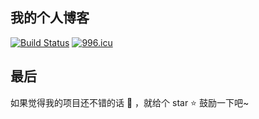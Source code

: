 ## 我的个人博客

[![Build Status](https://github.com/effortcheep/effortcheep.github.io/workflows/build/badge.svg?branch=hexo-cactus&event=push)](https://github.com/effortcheep/effortcheep.github.io/workflows/build/badge.svg?branch=hexo-cactus&event=push)
[![996.icu](https://img.shields.io/badge/link-996.icu-%23FF4D5B.svg)](https://996.icu)

## 最后

如果觉得我的项目还不错的话 👏 ，就给个 star ⭐ 鼓励一下吧~
